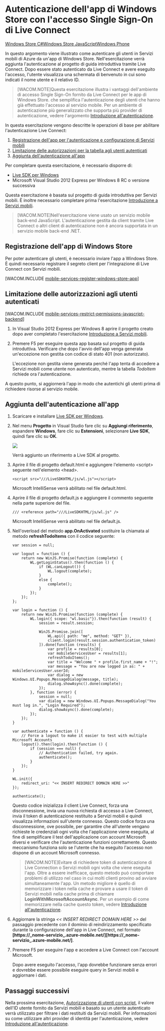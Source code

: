 <properties linkid="develop-mobile-tutorials-single-sign-on-windows-8-js" urlDisplayName="Authenticate with single sign-on" pageTitle="Authenticate your app with Live Connect (JavaScript)" metaKeywords="Azure Live Connect, Azure SSO, SSO Live Connect, mobile services sso, Windows Store app sso, Azure Javascript SSO" description="Learn how to use Live Connect single sign-on in Azure Mobile Services from a Windows Store application." metaCanonical="http://www.windowsazure.com/it-it/develop/mobile/tutorials/single-sign-on-windows-8-dotnet/" services="mobile-services" documentationCenter="Mobile" title="Authenticate your Windows Store app with Live Connect single sign-on" authors="glenga" solutions="" manager="" editor="" />

<tags ms.service="mobile-services" ms.workload="mobile" ms.tgt_pltfrm="mobile-windows-store" ms.devlang="javascript" ms.topic="article" ms.date="01/01/1900" ms.author="glenga" />

# Autenticazione dell'app di Windows Store con l'accesso Single Sign-On di Live Connect

<div class="dev-center-tutorial-selector sublanding"> 
    <a href="/it-it/develop/mobile/tutorials/single-sign-on-windows-8-dotnet" title="Windows Store C#">Windows Store C#</a><a href="/it-it/develop/mobile/tutorials/single-sign-on-windows-8-js" title="Windows Store JavaScript" class="current">Windows Store JavaScript</a><a href="/it-it/develop/mobile/tutorials/single-sign-on-wp8" title="Windows Phone">Windows Phone</a>
</div>

In questo argomento viene illustrato come autenticare gli utenti in Servizi mobili di Azure da un'app di Windows Store. Nell'esercitazione verrà aggiunta l'autenticazione al progetto di guida introduttiva tramite Live Connect. Dopo essere stato autenticato da Live Connect e avere eseguito l'accesso, l'utente visualizza una schermata di benvenuto in cui sono indicati il nome utente e il relativo ID.

> [WACOM.NOTE]Questa esercitazione illustra i vantaggi dell'ambiente di accesso Single Sign-On fornito da Live Connect per le app di Windows Store. che semplifica l'autenticazione degli utenti che hanno già effettuato l'accesso al servizio mobile. Per un ambiente di autenticazione più generalizzato che supporta più provider di autenticazione, vedere l'argomento [Introduzione all'autenticazione][Introduzione all'autenticazione].

In questa esercitazione vengono descritte le operazioni di base per abilitare l'autenticazione Live Connect:

1.  [Registrazione dell'app per l'autenticazione e configurazione di Servizi mobili][Registrazione dell'app per l'autenticazione e configurazione di Servizi mobili]
2.  [Limitazione delle autorizzazioni per la tabella agli utenti autenticati][Limitazione delle autorizzazioni per la tabella agli utenti autenticati]
3.  [Aggiunta dell'autenticazione all'app][Aggiunta dell'autenticazione all'app]

Per completare questa esercitazione, è necessario disporre di:

-   [Live SDK per Windows][Live SDK per Windows]
-   Microsoft Visual Studio 2012 Express per Windows 8 RC o versione successiva

Questa esercitazione è basata sul progetto di guida introduttiva per Servizi mobili. È inoltre necessario completare prima l'esercitazione [Introduzione a Servizi mobili][Introduzione a Servizi mobili].

> [WACOM.NOTE]Nell'esercitazione viene usato un servizio mobile back-end JavaScript. L'autenticazione gestita da client tramite Live Connect o altri client di autenticazione non è ancora supportata in un servizio mobile back-end .NET.

## <a name="register"></a>Registrazione dell'app di Windows Store

Per poter autenticare gli utenti, è necessario inviare l'app a Windows Store. È quindi necessario registrare il segreto client per l'integrazione di Live Connect con Servizi mobili.

[WACOM.INCLUDE [mobile-services-register-windows-store-app](../includes/mobile-services-register-windows-store-app.md)]

## <a name="permissions"></a> Limitazione delle autorizzazioni agli utenti autenticati

[WACOM.INCLUDE [mobile-services-restrict-permissions-javascript-backend](../includes/mobile-services-restrict-permissions-javascript-backend.md)]

1.  In Visual Studio 2012 Express per Windows 8 aprire il progetto creato dopo aver completato l'esercitazione [Introduzione a Servizi mobili][1].

2.  Premere F5 per eseguire questa app basata sul progetto di guida introduttiva. Verificare che dopo l'avvio dell'app venga generata un'eccezione non gestita con codice di stato 401 (non autorizzato).

    L'eccezione non gestita viene generata perché l'app tenta di accedere a Servizi mobili come utente non autenticato, mentre la tabella *TodoItem* richiede ora l'autenticazione.

A questo punto, si aggiornerà l'app in modo che autentichi gli utenti prima di richiedere risorse al servizio mobile.

## <a name="add-authentication"></a> Aggiunta dell'autenticazione all'app

1.  Scaricare e installare [Live SDK per Windows][Live SDK per Windows].

2.  Nel menu **Progetto** in Visual Studio fare clic su **Aggiungi riferimento**, espandere **Windows**, fare clic su **Estensioni**, selezionare **Live SDK**, quindi fare clic su **OK**.

    ![][0]

    Verrà aggiunto un riferimento a Live SDK al progetto.

3.  Aprire il file di progetto default.html e aggiungere l'elemento \<script\> seguente nell'elemento \<head\>.

        <script src="///LiveSDKHTML/js/wl.js"></script>

    Microsoft IntelliSense verrà abilitato nel file default.html.

4.  Aprire il file di progetto default.js e aggiungere il commento seguente nella parte superiore del file.

        /// <reference path="///LiveSDKHTML/js/wl.js" />

    Microsoft IntelliSense verrà abilitato nel file default.js.

5.  Nell'overload del metodo **app.OnActivated** sostituire la chiamata al metodo **refreshTodoItems** con il codice seguente:

        var session = null;   

        var logout = function () {
            return new WinJS.Promise(function (complete) {
                WL.getLoginStatus().then(function () {
                    if (WL.canLogout()) {
                        WL.logout(complete);                            
                    }
                    else {
                        complete();
                    }
                });
            });
        };                  

        var login = function () {
            return new WinJS.Promise(function (complete) {                    
                WL.login({ scope: "wl.basic"}).then(function (result) {
                    session = result.session;

                    WinJS.Promise.join([
                        WL.api({ path: "me", method: "GET" }),
                        client.login(result.session.authentication_token)
                    ]).done(function (results) {
                        var profile = results[0];
                        var mobileServicesUser = results[1];
                        refreshTodoItems();
                        var title = "Welcome " + profile.first_name + "!";
                        var message = "You are now logged in as: " + mobileServicesUser.userId;
                        var dialog = new Windows.UI.Popups.MessageDialog(message, title);
                        dialog.showAsync().done(complete);                                
                    });                       
                }, function (error) {                        
                    session = null;
                    var dialog = new Windows.UI.Popups.MessageDialog("You must log in.", "Login Required");
                    dialog.showAsync().done(complete);                        
                });
            });
        }

        var authenticate = function () {
            // Force a logout to make it easier to test with multiple Microsoft Accounts
            logout().then(login).then(function () {
                if (session === null) {
                    // Authentication failed, try again.
                    authenticate();
                }
            });
        }

        WL.init({
            redirect_uri: "<< INSERT REDIRECT DOMAIN HERE >>"
        });           

        authenticate();

    Questo codice inizializza il client Live Connect, forza una disconnessione, invia una nuova richiesta di accesso a Live Connect, invia il token di autenticazione restituito a Servizi mobili e quindi visualizza informazioni sull'utente connesso. Questo codice forza una disconnessione, ove possibile, per garantire che all'utente vengano richieste le credenziali ogni volta che l'applicazione viene eseguita, al fine di semplificare il test dell'applicazione con account Microsoft diversi e verificare che l'autenticazione funzioni correttamente. Questo meccanismo funziona solo se l'utente che ha eseguito l'accesso non dispone di un account Microsoft connesso.

    > [WACOM.NOTE]Evitare di richiedere token di autenticazione di Live Connection o Servizi mobili ogni volta che viene eseguita l'app. Oltre a essere inefficace, questo metodo può comportare problemi di utilizzo nel caso in cui molti clienti provino ad avviare simultaneamente l'app. Un metodo migliore è quello di memorizzare i token nella cache e provare a usare il token di Servizi mobili nella cache prima di chiamare **LoginWithMicrosoftAccountAsync**. Per un esempio di come memorizzare nella cache questo token, vedere [Introduzione all'autenticazione][2].

6.  Aggiornare la stringa *\<\< INSERT REDIRECT DOMAIN HERE \>\>* del passaggio precedente con il dominio di reindirizzamento specificato durante la configurazione dell'app in Live Connect, nel formato **[https://\_nome-servizio\_.azure-mobile.net/][https://\_nome-servizio\_.azure-mobile.net/]**.

7.  Premere F5 per eseguire l'app e accedere a Live Connect con l'account Microsoft.

    Dopo avere eseguito l'accesso, l'app dovrebbe funzionare senza errori e dovrebbe essere possibile eseguire query in Servizi mobili e aggiornare i dati.

## <a name="next-steps"> </a>Passaggi successivi

Nella prossima esercitazione, [Autorizzazione di utenti con script][Autorizzazione di utenti con script], il valore dell'ID utente fornito da Servizi mobili e basato su un utente autenticato verrà utilizzato per filtrare i dati restituiti da Servizi mobili. Per informazioni su come utilizzare altri provider di identità per l'autenticazione, vedere [Introduzione all'autenticazione][3].



  [Introduzione all'autenticazione]: /it-it/documentation/articles/mobile-services-windows-store-javascript-get-started-users/
  [Registrazione dell'app per l'autenticazione e configurazione di Servizi mobili]: #register
  [Limitazione delle autorizzazioni per la tabella agli utenti autenticati]: #permissions
  [Aggiunta dell'autenticazione all'app]: #add-authentication
  [Live SDK per Windows]: http://go.microsoft.com/fwlink/p/?LinkId=262253
  [Introduzione a Servizi mobili]: /it-it/develop/mobile/tutorials/get-started
  [1]: /it-it/documentation/articles/mobile-services-windows-store-get-started
  [0]: ./media/mobile-services-windows-store-javascript-single-sign-on/mobile-add-reference-live-js.png
  [2]: /it-it/documentation/articles/mobile-services-windows-store-javascript-get-started-users/#tokens
  [Autorizzazione di utenti con script]: /it-it/develop/mobile/tutorials/authorize-users-in-scripts-js
  [3]: /it-it/develop/mobile/tutorials/get-started-with-users-js
